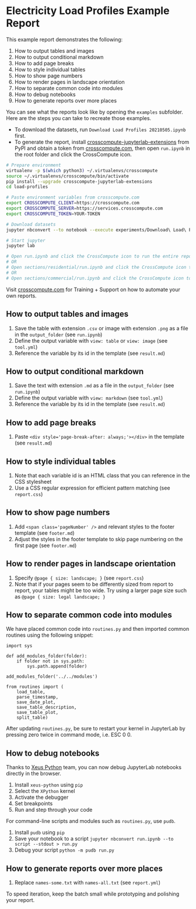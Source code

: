 # Electricity Load Profiles Example Report

This example report demonstrates the following:

1. How to output tables and images
2. How to output conditional markdown
3. How to add page breaks
4. How to style individual tables
5. How to show page numbers
6. How to render pages in landscape orientation
7. How to separate common code into modules
8. How to debug notebooks
9. How to generate reports over more places

You can see what the reports look like by opening the `examples` subfolder. Here are the steps you can take to recreate those examples.

- To download the datasets, run `Download Load Profiles 20210505.ipynb` first.
- To generate the report, install [crosscompute-jupyterlab-extensions](https://pypi.org/project/crosscompute-jupyterlab-extensions) from PyPI and obtain a token from [crosscompute.com](https://crosscompute.com), then open `run.ipynb` in the root folder and click the CrossCompute icon.

```bash
# Prepare environment
virtualenv -p $(which python3) ~/.virtualenvs/crosscompute
source ~/.virtualenvs/crosscompute/bin/activate
pip install --upgrade crosscompute-jupyterlab-extensions
cd load-profiles

# Paste environment variables from crosscompute.com
export CROSSCOMPUTE_CLIENT=https://crosscompute.com
export CROSSCOMPUTE_SERVER=https://services.crosscompute.com
export CROSSCOMPUTE_TOKEN=YOUR-TOKEN

# Download datasets
jupyter nbconvert --to notebook --execute experiments/Download\ Load\ Profiles\ 20210505.ipynb

# Start jupyter
jupyter lab

# Open run.ipynb and click the CrossCompute icon to run the entire report
# OR
# Open sections/residential/run.ipynb and click the CrossCompute icon to run a section
# OR
# Open sections/commercial/run.ipynb and click the CrossCompute icon to run a section
```

Visit [crosscompute.com](https://crosscompute.com) for Training + Support on how to automate your own reports.

## How to output tables and images

1. Save the table with extension `.csv` or image with extension `.png` as a file in the `output_folder` (see `run.ipynb`)
2. Define the output variable with `view: table` or `view: image` (see `tool.yml`)
3. Reference the variable by its id in the template (see `result.md`)

## How to output conditional markdown

1. Save the text with extension `.md` as a file in the `output_folder` (see `run.ipynb`)
2. Define the output variable with `view: markdown` (see `tool.yml`)
3. Reference the variable by its id in the template (see `result.md`)

## How to add page breaks

1. Paste `<div style='page-break-after: always;'></div>` in the template (see `result.md`)

## How to style individual tables

1. Note that each variable id is an HTML class that you can reference in the CSS stylesheet
2. Use a CSS regular expression for efficient pattern matching (see `report.css`)

## How to show page numbers

1. Add `<span class='pageNumber' />` and relevant styles to the footer template (see `footer.md`)
2. Adjust the styles in the footer template to skip page numbering on the first page (see `footer.md`)

## How to render pages in landscape orientation

1. Specify `@page { size: landscape; }` (see `report.css`)
2. Note that if your pages seem to be differently sized from report to report, your tables might be too wide. Try using a larger page size such as `@page { size: legal landscape; }`

## How to separate common code into modules

We have placed common code into `routines.py` and then imported common routines using the following snippet:

```
import sys

def add_modules_folder(folder):
    if folder not in sys.path:
        sys.path.append(folder)

add_modules_folder('../../modules')

from routines import (
    load_table,
    parse_timestamp,
    save_date_plot,
    save_table_description,
    save_table_plot,
    split_table)
```

After updating `routines.py`, be sure to restart your kernel in JupyterLab by pressing zero twice in command mode, i.e. ESC 0 0.

## How to debug notebooks

Thanks to [Xeus Python](https://github.com/jupyter-xeus) team, you can now debug JupyterLab notebooks directly in the browser.

1. Install `xeus-python` using `pip`
2. Select the `XPython` kernel
3. Activate the debugger
4. Set breakpoints
5. Run and step through your code

For command-line scripts and modules such as `routines.py`, use `pudb`.

1. Install `pudb` using `pip`
2. Save your notebook to a script `jupyter nbconvert run.ipynb --to script --stdout > run.py`
3. Debug your script `python -m pudb run.py`

## How to generate reports over more places

1. Replace `names-some.txt` with `names-all.txt` (see `report.yml`)

To speed iteration, keep the batch small while prototyping and polishing your report.
